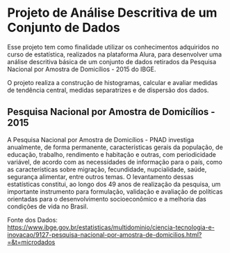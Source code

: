 # Projeto de Análise Descritiva de um Conjunto de Dados

Esse projeto tem como finalidade utilizar os conhecimentos adquiridos no curso de estatística, realizados na plataforma Alura, para desenvolver uma análise descritiva básica de um conjunto de dados retirados da Pesquisa Nacional por Amostra de Domicílios - 2015 do IBGE.

O projeto realiza a construção de histogramas, calcular e avaliar medidas de tendência central, medidas separatrizes e de dispersão dos dados.

## Pesquisa Nacional por Amostra de Domicílios - 2015

A Pesquisa Nacional por Amostra de Domicílios - PNAD investiga anualmente, de forma permanente, características gerais da população, de educação, trabalho, rendimento e habitação e outras, com periodicidade variável, de acordo com as necessidades de informação para o país, como as características sobre migração, fecundidade, nupcialidade, saúde, segurança alimentar, entre outros temas. O levantamento dessas estatísticas constitui, ao longo dos 49 anos de realização da pesquisa, um importante instrumento para formulação, validação e avaliação de políticas orientadas para o desenvolvimento socioeconômico e a melhoria das condições de vida no Brasil.

Fonte dos Dados: https://www.ibge.gov.br/estatisticas/multidominio/ciencia-tecnologia-e-inovacao/9127-pesquisa-nacional-por-amostra-de-domicilios.html?=&t=microdados
